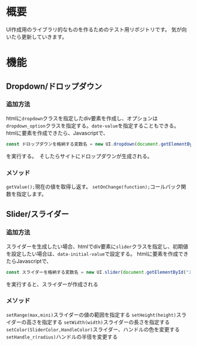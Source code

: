 # 概要
UI作成用のライブラリ的なものを作るためのテスト用リポジトリです。
気が向いたら更新していきます。
# 機能
## Dropdown/ドロップダウン
### 追加方法
htmlに`dropdown`クラスを指定したdiv要素を作成し、オプションは`dropdown_option`クラスを指定する。`date-value`を指定することもできる。
htmlに要素を作成できたら、Javascriptで、
```js
const ドロップダウンを格納する変数名 = new UI.dropdown(document.getElementById("ドロップダウンの親要素のID"));
```
を実行する。　そしたらサイトにドロップダウンが生成される。
### メソッド
`getValue();`現在の値を取得し返す。
`setOnChange(function);`コールバック関数を指定します。

## Slider/スライダー
### 追加方法
スライダーを生成したい場合、htmlでdiv要素に`slider`クラスを指定し、初期値を設定したい場合は、`data-initial-value`で設定する。
htmlに要素を作成できたらJavascriptで、
```js
const スライダーを格納する変数名 = new UI.slider(document.getElementById("スライダーの要素のID"));
```
を実行すると、スライダーが作成される
### メソッド
`setRange(max,mini)`スライダーの値の範囲を指定する
`setHeight(height)`スライダーの高さを指定する
`setWidth(width)`スライダーの長さを指定する
`setColor(SliderColor,HandleColor)`スライダー、ハンドルの色を変更する
`setHandle_r(radius)`ハンドルの半径を変更する
